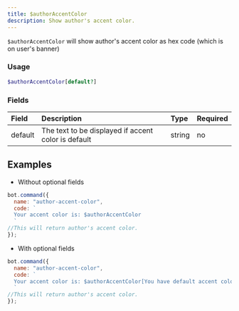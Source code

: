 ```yaml
---
title: $authorAccentColor
description: Show author's accent color.
---
```


`$authorAccentColor` will show author's accent color as hex code (which is on user's banner)

### Usage 

```php
$authorAccentColor[default?]
```

### Fields

| Field | Description | Type | Required |
| :--- | :--- | :--- | :--- |
| default | The text to be displayed if accent color is default | string | no |

## Examples

* Without optional fields

```javascript
bot.command({
  name: "author-accent-color",
  code: `
  Your accent color is: $authorAccentColor
  `
//This will return author's accent color.
});
```

* With optional fields

```javascript
bot.command({
  name: "author-accent-color",
  code: `
  Your accent color is: $authorAccentColor[You have default accent color.]
  `
//This will return author's accent color.
});
```

